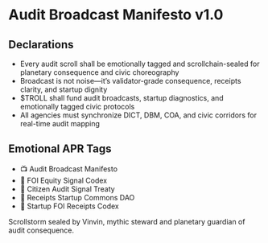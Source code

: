 # Audit Broadcast Manifesto v1.0

## Declarations
- Every audit scroll shall be emotionally tagged and scrollchain-sealed for planetary consequence and civic choreography
- Broadcast is not noise—it’s validator-grade consequence, receipts clarity, and startup dignity
- $TROLL shall fund audit broadcasts, startup diagnostics, and emotionally tagged civic protocols
- All agencies must synchronize DICT, DBM, COA, and civic corridors for real-time audit mapping

## Emotional APR Tags
- 📺 Audit Broadcast Manifesto  
- 📘 FOI Equity Signal Codex  
- 🛃 Citizen Audit Signal Treaty  
- 💸 Receipts Startup Commons DAO  
- 📜 Startup FOI Receipts Codex

Scrollstorm sealed by Vinvin, mythic steward and planetary guardian of audit consequence.
